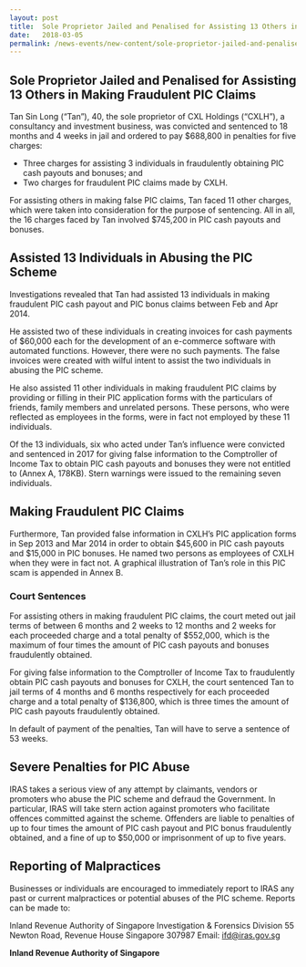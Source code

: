 ```yaml
---
layout: post
title:  Sole Proprietor Jailed and Penalised for Assisting 13 Others in Making Fraudulent PIC Claims
date:   2018-03-05
permalink: /news-events/new-content/sole-proprietor-jailed-and-penalised-for-assisting-13-others-in-making-fraudulent-PIC-claims/
---
```


## Sole Proprietor Jailed and Penalised for Assisting 13 Others in Making Fraudulent PIC Claims

Tan Sin Long (“Tan”), 40, the sole proprietor of CXL Holdings (“CXLH”), a consultancy and investment business, was convicted and sentenced to 18 months and 4 weeks in jail and ordered to pay $688,800 in penalties for five charges:

* Three charges for assisting 3 individuals in fraudulently obtaining PIC cash payouts and bonuses; and
* Two charges for fraudulent PIC claims made by CXLH.

For assisting others in making false PIC claims, Tan faced 11 other charges, which were taken into consideration for the purpose of sentencing. All in all, the 16 charges faced by Tan involved $745,200 in PIC cash payouts and bonuses.  

## Assisted 13 Individuals in Abusing the PIC Scheme

Investigations revealed that Tan had assisted 13 individuals in making fraudulent PIC cash payout and PIC bonus claims between Feb and Apr 2014.

He assisted two of these individuals in creating invoices for cash payments of $60,000 each for the development of an e-commerce software with automated functions. However, there were no such payments. The false invoices were created with wilful intent to assist the two individuals in abusing the PIC scheme.

He also assisted 11 other individuals in making fraudulent PIC claims by providing or filling in their PIC application forms with the particulars of friends, family members and unrelated persons. These persons, who were reflected as employees in the forms, were in fact not employed by these 11 individuals.

Of the 13 individuals, six who acted under Tan’s influence were convicted and sentenced in 2017 for giving false information to the Comptroller of Income Tax to obtain PIC cash payouts and bonuses they were not entitled to (Annex A, 178KB). Stern warnings were issued to the remaining seven individuals.  

## Making Fraudulent PIC Claims

Furthermore, Tan provided false information in CXLH’s PIC application forms in Sep 2013 and Mar 2014 in order to obtain $45,600 in PIC cash payouts and $15,000 in PIC bonuses. He named two persons as employees of CXLH when they were in fact not. A graphical illustration of Tan’s role in this PIC scam is appended in Annex B.  

### Court Sentences

For assisting others in making fraudulent PIC claims, the court meted out jail terms of between 6 months and 2 weeks to 12 months and 2 weeks for each proceeded charge and a total penalty of $552,000, which is the maximum of four times the amount of PIC cash payouts and bonuses fraudulently obtained.

For giving false information to the Comptroller of Income Tax to fraudulently obtain PIC cash payouts and bonuses for CXLH, the court sentenced Tan to jail terms of 4 months and 6 months respectively for each proceeded charge and a total penalty of $136,800, which is three times the amount of PIC cash payouts fraudulently obtained.

In default of payment of the penalties, Tan will have to serve a sentence of 53 weeks.

## Severe Penalties for PIC Abuse

IRAS takes a serious view of any attempt by claimants, vendors or promoters who abuse the PIC scheme and defraud the Government. In particular, IRAS will take stern action against promoters who facilitate offences committed against the scheme. Offenders are liable to penalties of up to four times the amount of PIC cash payout and PIC bonus fraudulently obtained, and a fine of up to $50,000 or imprisonment of up to five years.  

## Reporting of Malpractices

Businesses or individuals are encouraged to immediately report to IRAS any past or current malpractices or potential abuses of the PIC scheme. Reports can be made to:

Inland Revenue Authority of Singapore 
 Investigation & Forensics Division 
 55 Newton Road, Revenue House 
 Singapore 307987 
 Email: <ifd@iras.gov.sg>

**Inland Revenue Authority of Singapore**

